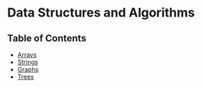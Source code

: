 # Data Structures and Algorithms

## Table of Contents

- [Arrays](01.%20Arrays)
- [Strings](02.%20Strings)
- [Graphs](03.%20Graphs)
- [Trees](04.%20Trees)


